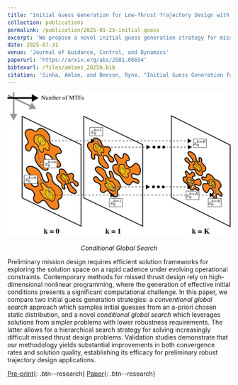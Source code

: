 ```yaml
---
title: "Initial Guess Generation for Low-Thrust Trajectory Design with Robustness to Missed-Thrust-Events"
collection: publications
permalink: /publication/2025-01-25-initial-guess
excerpt: 'We propose a novel initial guess generation strategy for missed thrust design which leverages solutions from problems with lower problem complexity, demonstrating superior convergence properties relative to conventional global search methods in high-dimensional nonlinear programs.'
date: 2025-07-31
venue: 'Journal of Guidance, Control, and Dynamics'
paperurl: 'https://arxiv.org/abs/2501.06694'
bibtexurl: /files/amlans_2025b.bib
citation: 'Sinha, Amlan, and Beeson, Ryne. "Initial Guess Generation for Low-Thrust Trajectory Design with Robustness to Missed-Thrust-Events", Journal of Guidance, Control, and Dynamics (2025).'
---
```


<div style="text-align: center">
    <img src="/images/papers/initial-guess/initial-guess-schematic.png" alt="Conditional Global Search" style="width: 600px; max-width: 100%;"/>
    <p><em>Conditional Global Search</em></p>
</div>

Preliminary mission design requires efficient solution frameworks for exploring the solution space on a rapid cadence under evolving operational constraints. Contemporary methods for missed thrust design rely on high-dimensional nonlinear programming, where the generation of effective initial conditions presents a significant computational challenge. In this paper, we compare two initial guess generation strategies: a *conventional global search* approach which samples initial guesses from an a-priori chosen static distribution, and a novel *conditional global search* which leverages solutions from simpler problems with lower robustness requirements. The latter allows for a hierarchical search strategy for solving increasingly difficult missed thrust design problems. Validation studies demonstrate that our methodology yields substantial improvements in both convergence rates and solution quality, establishing its efficacy for preliminary robust trajectory design applications.

[Pre-print](/files/amlans_2025b_arxiv.pdf){: .btn--research} [Paper](/files/amlans_2025b.pdf){: .btn--research}